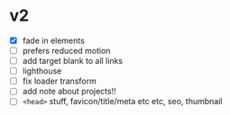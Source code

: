 # v2

- [x] fade in elements
- [ ] prefers reduced motion
- [ ] add target blank to all links
- [ ] lighthouse
- [ ] fix loader transform
- [ ] add note about projects!!
- [ ] `<head>` stuff, favicon/title/meta etc etc, seo, thumbnail